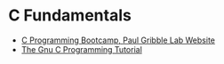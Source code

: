 C Fundamentals
==============

+ [C Programming Bootcamp, Paul Gribble Lab Website](http://gribblelab.org/CBootcamp/)
+ [The Gnu C Programming Tutorial](http://crasseux.com/books/ctutorial/)
